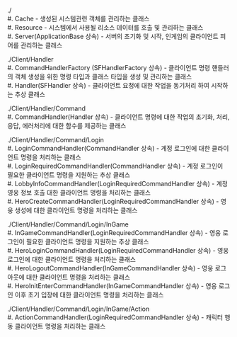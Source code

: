 ./  
#. Cache - 생성된 시스템관련 객체를 관리하는 클래스  
#. Resource - 시스템에서 사용될 리소스 데이터를 호출 및 관리하는 클래스  
#. Server(ApplicationBase 상속) - 서버의 초기화 및 시작, 인게임의 클라이언트 피어를 관리하는 클래스  

./Client/Handler  
#. CommandHandlerFactory (SFHandlerFactory 상속) - 클라이언트 명령 핸들러의 객체 생성을 위한 명령 타입과 클래스 타입을 생성 및 관리하는 클래스  
#. Handler(SFHandler 상속) - 클라이언트 요청에 대한 작업을 동기처리 하여 시작하는 추상 클래스 

./Client/Handler/Command  
#. CommandHandler(Handler 상속) - 클라이언트 명령에 대한 작업의 초기화, 처리, 응답, 에러처리에 대한 함수를 제공하는 클래스  

./Client/Handler/Command/Login  
#. LoginCommandHandler(CommandHandler 상속) - 계정 로그인에 대한 클라이언트 명령을 처리하는 클래스  
#. LoginRequiredCommandHandler(CommandHandler 상속) - 계정 로그인이 필요한 클라이언트 명령을 지원하는 추상 클래스  
#. LobbyInfoCommandHandler(LoginRequiredCommandHandler 상속) - 계정 영웅 정보 호출 대한 클라이언트 명령을 처리하는 클래스  
#. HeroCreateCommandHandler(LoginRequiredCommandHandler 상속) - 영웅 생성에 대한 클라이언트 명령을 처리하는 클래스  

./Client/Handler/Command/Login/InGame  
#. InGameCommandHandler(LoginRequiredCommandHandler 상속) - 영웅 로그인이 필요한 클라이언트 명령을 지원하는 추상 클래스  
#. HeroLoginCommandHandler(LoginRequiredCommandHandler 상속) - 영웅 로그인에 대한 클라이언트 명령을 처리하는 클래스  
#. HeroLogoutCommandHandler(InGameCommandHandler 상속) - 영웅 로그아웃에 대한 클라이언트 명령을 처리하는 클래스  
#. HeroInitEnterCommandHandler(InGameCommandHandler 상속) - 영웅 로그인 이후 초기 입장에 대한 클라이언트 명령을 처리하는 클래스  

./Client/Handler/Command/Login/InGame/Action  
#. ActionCommandHandler(LoginRequiredCommandHandler 상속) - 캐릭터 행동 클라이언트 명령을 처리하는 클래스  
